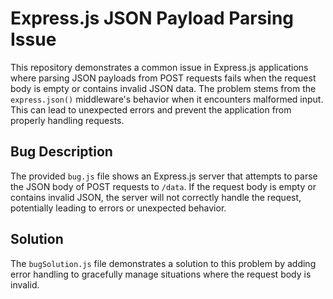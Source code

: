 # Express.js JSON Payload Parsing Issue

This repository demonstrates a common issue in Express.js applications where parsing JSON payloads from POST requests fails when the request body is empty or contains invalid JSON data.  The problem stems from the `express.json()` middleware's behavior when it encounters malformed input.  This can lead to unexpected errors and prevent the application from properly handling requests.

## Bug Description
The provided `bug.js` file shows an Express.js server that attempts to parse the JSON body of POST requests to `/data`. If the request body is empty or contains invalid JSON, the server will not correctly handle the request, potentially leading to errors or unexpected behavior. 

## Solution
The `bugSolution.js` file demonstrates a solution to this problem by adding error handling to gracefully manage situations where the request body is invalid.